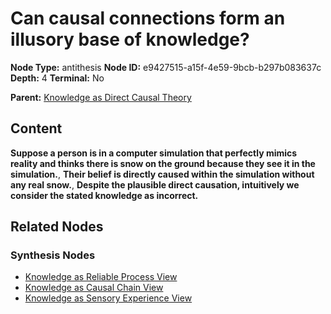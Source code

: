 # Can causal connections form an illusory base of knowledge?

**Node Type:** antithesis
**Node ID:** e9427515-a15f-4e59-9bcb-b297b083637c
**Depth:** 4
**Terminal:** No

**Parent:** [Knowledge as Direct Causal Theory](knowledge-as-direct-causal-theory-synthesis-7e2ab3f6-3350-44ab-92fb-16eb872cae70.md)

## Content

**Suppose a person is in a computer simulation that perfectly mimics reality and thinks there is snow on the ground because they see it in the simulation.**, **Their belief is directly caused within the simulation without any real snow.**, **Despite the plausible direct causation, intuitively we consider the stated knowledge as incorrect.**

## Related Nodes

### Synthesis Nodes

- [Knowledge as Reliable Process View](knowledge-as-reliable-process-view-synthesis-fe235ef4-3cc4-47c4-82e1-333dffb3d909.md)
- [Knowledge as Causal Chain View](knowledge-as-causal-chain-view-synthesis-f831fb93-6b9d-4f23-87bd-33c2b5c9940a.md)
- [Knowledge as Sensory Experience View](knowledge-as-sensory-experience-view-synthesis-bf5f27d8-bae8-4167-92f7-82f9ae328d14.md)
